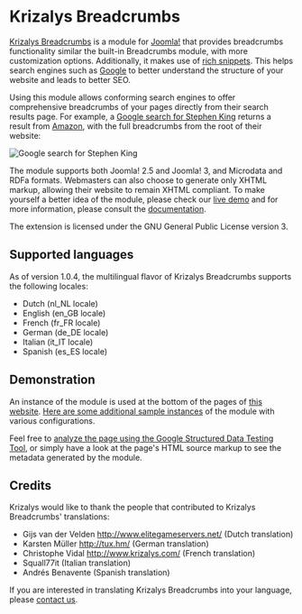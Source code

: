 Krizalys Breadcrumbs
====================

[Krizalys Breadcrumbs][1] is a module for [Joomla!][2] that provides breadcrumbs functionality similar the built-in Breadcrumbs module, with more customization options. Additionally, it makes use of [rich snippets][3]. This helps search engines such as [Google][4] to better understand the structure of your website and leads to better SEO.

Using this module allows conforming search engines to offer comprehensive breadcrumbs of your pages directly from their search results page. For example, a [Google search for Stephen King][5] returns a result from [Amazon][6], with the full breadcrumbs from the root of their website:

![Google search for Stephen King](http://demo.krizalys.com/joomla/images/rich-breadcrumbs.png)

The module supports both Joomla! 2.5 and Joomla! 3, and Microdata and RDFa formats. Webmasters can also choose to generate only XHTML markup, allowing their website to remain XHTML compliant. To make yourself a better idea of the module, please check our [live demo][7] and for more information, please consult the [documentation][8].

The extension is licensed under the GNU General Public License version 3.

Supported languages
-------------------

As of version 1.0.4, the multilingual flavor of Krizalys Breadcrumbs supports the following locales:

* Dutch (nl_NL locale)
* English (en_GB locale)
* French (fr_FR locale)
* German (de_DE locale)
* Italian (it_IT locale)
* Spanish (es_ES locale)

Demonstration
-------------

An instance of the module is used at the bottom of the pages of [this website][9]. [Here are some additional sample instances][7] of the module with various configurations.

Feel free to [analyze the page using the Google Structured Data Testing Tool][10], or simply have a look at the page's HTML source markup to see the metadata generated by the module.

Credits
-------

Krizalys would like to thank the people that contributed to Krizalys Breadcrumbs' translations:

* Gijs van der Velden <http://www.elitegameservers.net/> (Dutch translation)
* Karsten Müller <http://tux.hm/> (German translation)
* Christophe Vidal <http://www.krizalys.com/> (French translation)
* Squall77it (Italian translation)
* Andrés Benavente (Spanish translation)

If you are interested in translating Krizalys Breadcrumbs into your language, please [contact us][11].

[1]:  http://www.krizalys.com/extension/krizalys-breadcrumbs
[2]:  http://www.joomla.org/
[3]:  http://support.google.com/webmasters/bin/answer.py?hl=en&answer=99170
[4]:  https://www.google.com/
[5]:  https://www.google.com/search?q=Stephen+King
[6]:  http://www.amazon.com/
[7]:  http://demo.krizalys.com/joomla/demos/krizalys-breadcrumbs#demo_breadcrumbs
[8]:  http://www.krizalys.com/book/krizalys-breadcrumbs-documentation
[9]:  http://demo.krizalys.com/joomla/demos/krizalys-breadcrumbs
[10]: http://www.google.com/webmasters/tools/richsnippets?q=http%3A%2F%2Fdemo.krizalys.com%2Fjoomla%2Fdemos%2Fkrizalys-breadcrumbs
[11]: http://www.krizalys.com/contact
